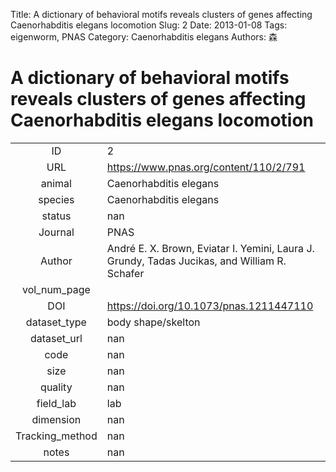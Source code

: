 Title: A dictionary of behavioral motifs reveals clusters of genes affecting Caenorhabditis elegans locomotion
Slug: 2
Date: 2013-01-08
Tags: eigenworm, PNAS
Category: Caenorhabditis elegans
Authors: 森

# A dictionary of behavioral motifs reveals clusters of genes affecting Caenorhabditis elegans locomotion

|||
|:-:|:-|
|ID| 2|
|URL| https://www.pnas.org/content/110/2/791|
|animal| Caenorhabditis elegans|
|species| Caenorhabditis elegans|
|status| nan|
|Journal| PNAS|
|Author| André E. X. Brown, Eviatar I. Yemini, Laura J. Grundy, Tadas Jucikas, and William R. Schafer|
|vol_num_page| |
|DOI| https://doi.org/10.1073/pnas.1211447110|
|dataset_type| body shape/skelton|
|dataset_url| nan|
|code| nan|
|size| nan|
|quality| nan|
|field_lab      | lab|
|dimension      | nan|
|Tracking_method| nan|
|notes          | nan|